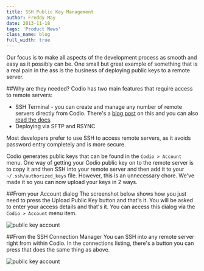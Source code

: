 ```yaml
---
title: SSH Public Key Management
author: Freddy May
date: 2013-11-18
tags: 'Product News'
class_name: blog
full_width: true
---
```


Our focus is to make all aspects of the development process as smooth and easy as it possibly can be. One small but great example of something that is a real pain in the ass is the business of deploying public keys to a remote server.

##Why are they needed?
Codio has two main features that require access to remote servers:

- SSH Terminal - you can create and manage any number of remote servers directly from Codio. There's a [blog post](/blog/2013/11/ssh/) on this and you can also [read the docs](/docs/ssh).
- Deploying via SFTP and RSYNC

Most developers prefer to use SSH to access remote servers, as it avoids password entry completely and is more secure.

Codio generates public keys that can be found in the `Codio > Account` menu. One way of getting your Codio public key on to the remote server is to copy it and then SSH into your remote server and then add it to your `~/.ssh/authorized_keys` file. However, this is an unnecessary chore. We've made it so you can now upload your keys in 2 ways.

##From your Account dialog
The screenshot below shows how you just need to press the Upload Public Key button and that's it. You will be asked to enter your access details and that's it. You can access this dialog via the `Codio > Account` menu item.

![public key account](/img/blog/key-account.png)

##From the SSH Connection Manager
You can SSH into any remote server right from within Codio. In the connections listing, there's a button you can press that does the same thing as above.

![public key account](/img/blog/key-ssh.png)

